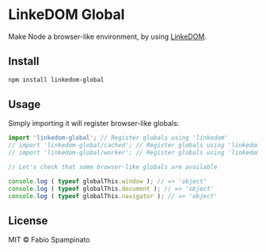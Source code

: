# LinkeDOM Global

Make Node a browser-like environment, by using [LinkeDOM](https://github.com/WebReflection/linkedom).

## Install

```sh
npm install linkedom-global
```

## Usage

Simply importing it will register browser-like globals:

```ts
import 'linkedom-global'; // Register globals using 'linkedom'
// import 'linkedom-global/cached'; // Register globals using 'linkedom/cached'
// import 'linkedom-global/worker'; // Register globals using 'linkedom/worker'

// Let's check that some browser-like globals are available

console.log ( typeof globalThis.window ); // => 'object'
console.log ( typeof globalThis.document ); // => 'object'
console.log ( typeof globalThis.navigator ); // => 'object'
```

## License

MIT © Fabio Spampinato
